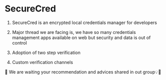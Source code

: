 # SecureCred

1) SecureCred is an encrypted local credentials manager for developers

2) Major thread we are facing is, we have so many credentials management apps available on web but security and data is out of control

3) Adoption of two step verification 

4) Custom verification channels

📌 We are waiting your recommendation and advices shared in out group💡🥰
